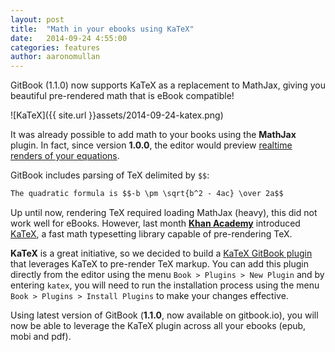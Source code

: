 ```yaml
---
layout: post
title:  "Math in your ebooks using KaTeX"
date:   2014-09-24 4:55:00
categories: features
author: aaronomullan
---
```


GitBook (1.1.0) now supports KaTeX as a replacement to MathJax, giving you beautiful pre-rendered math that is eBook compatible!

<!-- more -->

![KaTeX]({{ site.url }}assets/2014-09-24-katex.png)

It was already possible to add math to your books using the **MathJax** plugin. In fact, since version **1.0.0**, the editor would preview [realtime renders of your equations](https://www.gitbook.io/blog/releases/editor-1-0-0#math-equation-previews).

GitBook includes parsing of TeX delimited by `$$`:

```markdown
The quadratic formula is $$-b \pm \sqrt{b^2 - 4ac} \over 2a$$
```

Up until now, rendering TeX required loading MathJax (heavy), this did not work well for eBooks. However, last month **[Khan Academy](https://www.khanacademy.org/)** introduced [KaTeX](http://khan.github.io/KaTeX/), a fast math typesetting library capable of pre-rendering TeX.

**KaTeX** is a great initiative, so we decided to build a [KaTeX GitBook plugin](https://github.com/GitbookIO/plugin-katex) that leverages KaTeX to pre-render TeX markup. You can add this plugin directly from the editor using the menu `Book > Plugins > New Plugin` and by entering `katex`, you will need to run the installation process using the menu `Book > Plugins > Install Plugins` to make your changes effective.

Using latest version of GitBook (**1.1.0**, now available on gitbook.io), you will now be able to leverage the KaTeX plugin across all your ebooks (epub, mobi and pdf).
